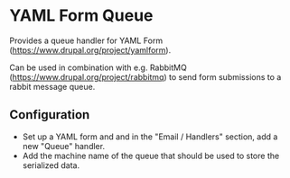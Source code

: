 # YAML Form Queue

Provides a queue handler for YAML Form (https://www.drupal.org/project/yamlform).

Can be used in combination with e.g. RabbitMQ (https://www.drupal.org/project/rabbitmq) to send form submissions to a rabbit message queue.

## Configuration

- Set up a YAML form and and in the "Email / Handlers" section, add a new "Queue" handler.
- Add the machine name of the queue that should be used to store the serialized data.
